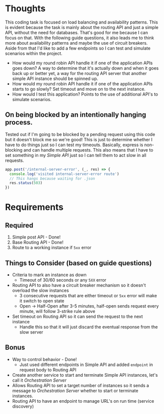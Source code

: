 # Thoughts

This coding task is focused on load balancing and availability patterns. This is evident because the task is mainly about the routing API and just a simple API, without the need for databases. That's good for me because I can focus on that. With the following guide questions, it also leads me to think more about availability patterns and maybe the use of circuit breakers. Aside from that I'd like to add a few endpoints so I can test and simulate scenarios within the project.

- How would my round robin API handle it if one of the application APIs goes down? A way to determine that it's actually down and when it goes back up or better yet, a way for the routing API server that another simple API instance should be spinned up.
- How would my round robin API handle it if one of the application APIs starts to go
slowly? Set timeout and move on to the next instance.
- How would I test this application? Points to the use of additional API's to simulate scenarios.

## On being blocked by an intentionally hanging process.
Tested out if I'm going to be blocked by a pending request using this code but it doesn't block me so we're good! This is just to determine whether I have to do things just so I can test my timeouts. Basically, express is non-blocking and can handle multiple requests. This also means that I have to set something in my *Simple API* just so I can tell them to act slow in all requests.
```javascript
app.post('/internal-server-error', (_, res) => {
  console.log('visited internal-server-error route')
  // This hangs because waiting for .json
  res.status(503)
})
```

# Requirements
## Required
1. Simple post API - Done!
2. Base Routing API - Done!
3. Route to a working instance if `5xx` error

## Things to Consider (based on guide questions)
- Criteria to mark an instance as down
    - Timeout of 30/60 seconds or any `5XX` error
- Routing API to also have a circuit breaker mechanism so it doesn't overload the slow instances
    - 3 consecutive requests that are either timeout or `5xx` error will make it switch to open state
    - Open -> Half-Open after 3-5 minutes, half-open sends request every minute, will follow 3-strike rule above
- Set timeout on Routing API so it can send the request to the next instance
    - Handle this so that it will just discard the eventual response from the slow server

## Bonus
- Way to control behavior - Done!
    - Just used different endpoints in Simple API and added `endpoint` in request body to Routing API
- Create another service to start and terminate Simple API instances, let's call it *Orchestration Server*
- Allows Routing API to set a target number of instances so it sends a message to *Orchestration Server* whether to start or terminate instances.
- Routing API to have an endpoint to manage URL's on run time (service discovery)